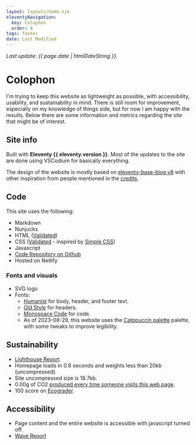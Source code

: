 ```yaml
---
layout: layouts/home.njk
eleventyNavigation:
  key: Colophon
  order: 4
tags: footer
date: Last Modified
---
```


_<p class="small">Last update: {{ page.date | htmlDateString }}.</p>_

# Colophon

I'm trying to keep this website as lightweight as possible, with accessibility, usability, and sustainability in mind. There is still room for improvement, especially on my knowledge of things side, but for now I am happy with the results. Below there are some information and metrics regarding the site that might be of interest.

## Site info

Built with **Eleventy {{ eleventy.version }}**. Most of the updates to the site are done using VSCodium for basically everything.

The design of the website is mostly based on [eleventy-base-blog v8](https://github.com/11ty/eleventy-base-blog) with other inspiration from people mentioned in the [credits](/credits/).

## Code

This site uses the following:
- Markdown
- Nunjucks
- HTML ([Validated](https://validator.w3.org/nu/?doc=https://www.archaeoramblings.com/))
- CSS ([Validated](http://jigsaw.w3.org/css-validator/validator?lang=en&profile=css3svg&uri=https%3A%2F%2Fwww.archaeoramblings.com&usermedium=all&vextwarning=&warning=1) - inspired by [Simple CSS](https://simplecss.org/))
- Javascript
- [Code Repository on Github](https://github.com/andreatitolo/11ty_blog)
- Hosted on Netlify

### Fonts and visuals

- SVG logo
- Fonts:
  - [Humanist](https://github.com/system-fonts/modern-font-stacks#humanist) for body, header, and footer text.
  - [Old Style](https://github.com/system-fonts/modern-font-stacks#old-style) for headers.
  - [Monospace Code](https://github.com/system-fonts/modern-font-stacks#monospace-code) for code.
  - As of 2023-08-29, this website uses the [Catppuccin palette](https://github.com/catppuccin/palette) palette, with some tweaks to improve legibility.

## Sustainability

- [Lighthouse Report](https://pagespeed.web.dev/analysis/https-www-archaeoramblings-com/6wpwy9vn6z?form_factor=desktop)
- Homepage loads in 0.8 seconds and weights less than 20kb (uncompressed).
- Site uncompressed size is 18.7kb.
- 0.00g of CO2 [produced every time someone visits this web page](https://www.websitecarbon.com/website/archaeoramblings-com/).
- 100 score on [Ecograder](https://ecograder.com/report/uVJ0MKte3W5ZEqFZRqzyQyz9).

## Accessibility

- Page content and the entire website is accessible with javascript turned off.
- [Wave Report](https://wave.webaim.org/report#/https://www.archaeoramblings.com/)